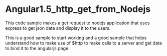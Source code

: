 # Angular1.5_http_get_from_Nodejs

This code sample makes a get request to nodejs application that uses express to get json data and display it to the users.

This is a good sample to start working and a good sample that helps understand how to make use of $http to make calls to a server 
and get data to bind it to the angularjs page.

